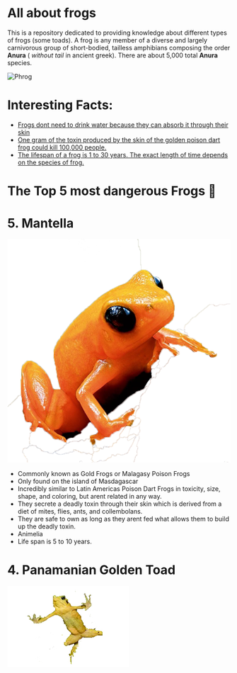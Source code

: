 # All about frogs
This is a repository dedicated to providing knowledge about different types of frogs (some toads). A frog is any member of a diverse and largely carnivorous group of short-bodied, tailless amphibians composing the order **Anura** ( *without tail* in ancient greek). There are about 5,000 total **Anura** species. 


![Phrog](https://i.kym-cdn.com/photos/images/newsfeed/001/488/258/74e.gif)

# Interesting Facts:
- [Frogs dont need to drink water because they can absorb it through their skin](https://onekindplanet.org/animal/frog/)
- [One gram of the toxin produced by the skin of the golden poison dart frog could kill 100,000 people.](https://www.smithsonianmag.com/science-nature/14-fun-facts-about-frogs-180947089/)
- [The lifespan of a frog is 1 to 30 years. The exact length of time depends on the species of frog.](http://justfunfacts.com/interesting-facts-about-frogs/)

# The Top 5 most dangerous Frogs :frog:

# 5. Mantella
![froggietransparent](Pictures/froggietransparent.png)
- Commonly known as Gold Frogs or Malagasy Poison Frogs
- Only found on the island of Masdagascar
- Incredibly similar to Latin Americas Poison Dart Frogs in toxicity, size, shape, and coloring, but arent related in any way.
- They secrete a deadly toxin through their skin which is derived from a diet of mites, flies, ants, and collembolans.
- They are safe to own as long as they arent fed what allows them to build up the deadly toxin.
- Animelia
- Life span is 5 to 10 years.

# 4. Panamanian Golden Toad                                                       
![Panamanian Golden Toad](Pictures/peenerfrog.jpg)
 



